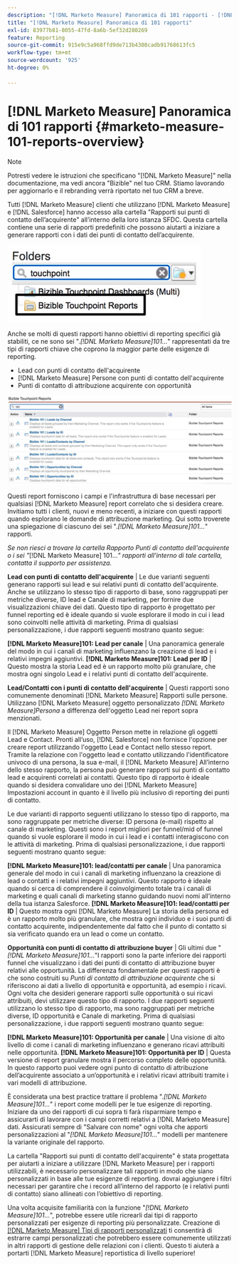 ```yaml
---
description: "[!DNL Marketo Measure] Panoramica di 101 rapporti - [!DNL Marketo Measure]"
title: "[!DNL Marketo Measure] Panoramica di 101 rapporti"
exl-id: 83977b81-8055-47fd-8a6b-5ef32d280269
feature: Reporting
source-git-commit: 915e9c5a968ffd9de713b4308cadb91768613fc5
workflow-type: tm+mt
source-wordcount: '925'
ht-degree: 0%

---
```


# [!DNL Marketo Measure] Panoramica di 101 rapporti {#marketo-measure-101-reports-overview}

>[!NOTE]
>
>Potresti vedere le istruzioni che specificano &quot;[!DNL Marketo Measure]&quot; nella documentazione, ma vedi ancora &quot;Bizible&quot; nel tuo CRM. Stiamo lavorando per aggiornarlo e il rebranding verrà riportato nel tuo CRM a breve.

Tutti [!DNL Marketo Measure] clienti che utilizzano [!DNL Marketo Measure] e [!DNL Salesforce] hanno accesso alla cartella &quot;Rapporti sui punti di contatto dell’acquirente&quot; all’interno della loro istanza SFDC. Questa cartella contiene una serie di rapporti predefiniti che possono aiutarti a iniziare a generare rapporti con i dati dei punti di contatto dell’acquirente.

![](assets/bizible-101-reports-overview-1.png)

Anche se molti di questi rapporti hanno obiettivi di reporting specifici già stabiliti, ce ne sono sei &quot;._[!DNL Marketo Measure]101..._&quot; rappresentati da tre tipi di rapporti chiave che coprono la maggior parte delle esigenze di reporting.

* Lead con punti di contatto dell&#39;acquirente
* [!DNL Marketo Measure] Persone con punti di contatto dell&#39;acquirente
* Punti di contatto di attribuzione acquirente con opportunità

![](assets/bizible-101-reports-overview-2.png)

Questi report forniscono i campi e l&#39;infrastruttura di base necessari per qualsiasi [!DNL Marketo Measure] report correlato che si desidera creare. Invitiamo tutti i clienti, nuovi e meno recenti, a iniziare con questi rapporti quando esplorano le domande di attribuzione marketing. Qui sotto troverete una spiegazione di ciascuno dei sei &quot;._[!DNL Marketo Measure]101..._&quot; rapporti.

_Se non riesci a trovare la cartella Rapporto Punti di contatto dell&#39;acquirente o i sei &quot;_[!DNL Marketo Measure] 101..._&quot; rapporti all’interno di tale cartella, contatta il supporto per assistenza._

**Lead con punti di contatto dell&#39;acquirente** | Le due varianti seguenti generano rapporti sui lead e sui relativi punti di contatto dell&#39;acquirente. Anche se utilizzano lo stesso tipo di rapporto di base, sono raggruppati per metriche diverse, ID lead e Canale di marketing, per fornire due visualizzazioni chiave dei dati. Questo tipo di rapporto è progettato per funnel reporting ed è ideale quando si vuole esplorare il modo in cui i lead sono coinvolti nelle attività di marketing. Prima di qualsiasi personalizzazione, i due rapporti seguenti mostrano quanto segue:

**[!DNL Marketo Measure]101: Lead per canale** | Una panoramica generale del modo in cui i canali di marketing influenzano la creazione di lead e i relativi impegni aggiuntivi.
**[!DNL Marketo Measure]101: Lead per ID** | Questo mostra la storia Lead ed è un rapporto molto più granulare, che mostra ogni singolo Lead e i relativi punti di contatto dell&#39;acquirente.

**Lead/Contatti con i punti di contatto dell&#39;acquirente** | Questi rapporti sono comunemente denominati [!DNL Marketo Measure] Rapporti sulle persone. Utilizzano [!DNL Marketo Measure] oggetto personalizzato _[!DNL Marketo Measure]Persona_ a differenza dell&#39;oggetto Lead nei report sopra menzionati.

Il [!DNL Marketo Measure] Oggetto Person mette in relazione gli oggetti Lead e Contact. Pronti all’uso, [!DNL Salesforce] non fornisce l&#39;opzione per creare report utilizzando l&#39;oggetto Lead e Contact nello stesso report. Tramite la relazione con l&#39;oggetto lead e contatto utilizzando l&#39;identificatore univoco di una persona, la sua e-mail, il [!DNL Marketo Measure] All’interno dello stesso rapporto, la persona può generare rapporti sui punti di contatto lead e acquirenti correlati ai contatti. Questo tipo di rapporto è ideale quando si desidera convalidare uno dei [!DNL Marketo Measure] Impostazioni account in quanto è il livello più inclusivo di reporting dei punti di contatto.

Le due varianti di rapporto seguenti utilizzano lo stesso tipo di rapporto, ma sono raggruppate per metriche diverse: ID persona (e-mail) rispetto al canale di marketing. Questi sono i report migliori per funnel/mid of funnel quando si vuole esplorare il modo in cui i lead e i contatti interagiscono con le attività di marketing. Prima di qualsiasi personalizzazione, i due rapporti seguenti mostrano quanto segue:

**[!DNL Marketo Measure]101: lead/contatti per canale** | Una panoramica generale del modo in cui i canali di marketing influenzano la creazione di lead o contatti e i relativi impegni aggiuntivi. Questo rapporto è ideale quando si cerca di comprendere il coinvolgimento totale tra i canali di marketing e quali canali di marketing stanno guidando nuovi nomi all’interno della tua istanza Salesforce.
**[!DNL Marketo Measure]101: lead/contatti per ID** | Questo mostra ogni [!DNL Marketo Measure] La storia della persona ed è un rapporto molto più granulare, che mostra ogni individuo e i suoi punti di contatto acquirente, indipendentemente dal fatto che il punto di contatto si sia verificato quando era un lead o come un contatto.

**Opportunità con punti di contatto di attribuzione buyer** | Gli ultimi due &quot;_[!DNL Marketo Measure]101..._&quot;I rapporti sono la parte inferiore dei rapporti funnel che visualizzano i dati dei punti di contatto di attribuzione buyer relativi alle opportunità. La differenza fondamentale per questi rapporti è che sono costruiti su _Punti di contatto di attribuzione acquirente_ che si riferiscono ai dati a livello di opportunità e opportunità, ad esempio i ricavi. Ogni volta che desideri generare rapporti sulle opportunità o sui ricavi attribuiti, devi utilizzare questo tipo di rapporto. I due rapporti seguenti utilizzano lo stesso tipo di rapporto, ma sono raggruppati per metriche diverse, ID opportunità e Canale di marketing. Prima di qualsiasi personalizzazione, i due rapporti seguenti mostrano quanto segue:

**[!DNL Marketo Measure]101: Opportunità per canale** | Una visione di alto livello di come i canali di marketing influenzano e generano ricavi attribuiti nelle opportunità.
**[!DNL Marketo Measure]101: Opportunità per ID** | Questa versione di report granulare mostra il percorso completo delle opportunità. In questo rapporto puoi vedere ogni punto di contatto di attribuzione dell’acquirente associato a un’opportunità e i relativi ricavi attribuiti tramite i vari modelli di attribuzione.

È considerata una best practice trattare il problema &quot;._[!DNL Marketo Measure]101..._&quot; i report come modelli per le tue esigenze di reporting. Iniziare da uno dei rapporti di cui sopra ti farà risparmiare tempo e assicurarti di lavorare con i campi corretti relativi a [!DNL Marketo Measure] dati. Assicurati sempre di &quot;Salvare con nome&quot; ogni volta che apporti personalizzazioni al &quot;_[!DNL Marketo Measure]101..._&quot; modelli per mantenere la variante originale del rapporto.

La cartella &quot;Rapporti sui punti di contatto dell&#39;acquirente&quot; è stata progettata per aiutarti a iniziare a utilizzare [!DNL Marketo Measure] per i rapporti utilizzabili, è necessario personalizzare tali rapporti in modo che siano personalizzati in base alle tue esigenze di reporting. dovrai aggiungere i filtri necessari per garantire che i record all’interno del rapporto (e i relativi punti di contatto) siano allineati con l’obiettivo di reporting.

Una volta acquisite familiarità con la funzione &quot;_[!DNL Marketo Measure]101..._&quot;, potrebbe essere utile ricrearli dai tipi di rapporto personalizzati per esigenze di reporting più personalizzate. Creazione di [[!DNL Marketo Measure] Tipi di rapporti personalizzati](/help/marketo-measure-salesforce-reporting/new-report-types/creating-custom-marketo-measure-report-types.md) ti consentirà di estrarre campi personalizzati che potrebbero essere comunemente utilizzati in altri rapporti di gestione delle relazioni con i clienti. Questo ti aiuterà a portarti [!DNL Marketo Measure] reportistica di livello superiore!
